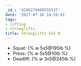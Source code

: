 ```yaml
---
_id_: '4286279408555537'
date: '2017-07-18 14:59:41'
tags:
- lifting
- stronglifts
title: Stronglifts 5x5 B
---
```


- Squat:    {% w 5x5@195lb %}
- Press:    {% w 5x5@10lb %}
- Deadlift: {% w 3x5@245lb %}
